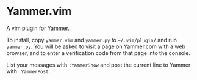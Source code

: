 Yammer.vim
==========

A vim plugin for [Yammer](http://www.yammer.com/).

To install, copy `yammer.vim` and `yammer.py` to `~/.vim/plugin/` and run `yammer.py`. You will be asked to visit a page on Yammer.com with a web browser, and to enter a verification code from that page into the console.

List your messages with `:YammerShow` and post the current line to Yammer with `:YammerPost`.
